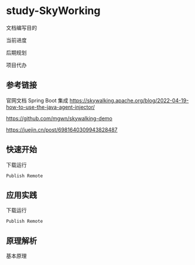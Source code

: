 # study-SkyWorking

文档编写目的

当前进度

后期规划

项目代办

## 参考链接

官网文档
Spring Boot 集成 
https://skywalking.apache.org/blog/2022-04-19-how-to-use-the-java-agent-injector/

https://github.com/mgwn/skywalking-demo

https://juejin.cn/post/6981640309943828487

## 快速开始

下载运行

```
Publish Remote

```

## 应用实践

下载运行

```
Publish Remote

```

## 原理解析

基本原理